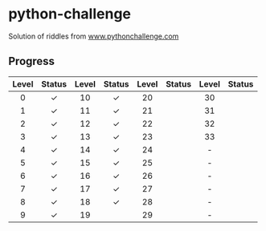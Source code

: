 # python-challenge
Solution of riddles from www.pythonchallenge.com

## Progress

| Level | Status | Level | Status | Level | Status | Level | Status |
|   :-: |    :-: |   :-: |    :-: |   :-: |    :-: |   :-: |    :-: |
|     0 |      ✓ |    10 |      ✓ |    20 |        |    30 |        |
|     1 |      ✓ |    11 |      ✓ |    21 |        |    31 |        |
|     2 |      ✓ |    12 |      ✓ |    22 |        |    32 |        |
|     3 |      ✓ |    13 |      ✓ |    23 |        |    33 |        |
|     4 |      ✓ |    14 |      ✓ |    24 |        |     - |        |
|     5 |      ✓ |    15 |      ✓ |    25 |        |     - |        |
|     6 |      ✓ |    16 |      ✓ |    26 |        |     - |        |
|     7 |      ✓ |    17 |      ✓ |    27 |        |     - |        |
|     8 |      ✓ |    18 |      ✓ |    28 |        |     - |        |
|     9 |      ✓ |    19 |        |    29 |        |     - |        |
